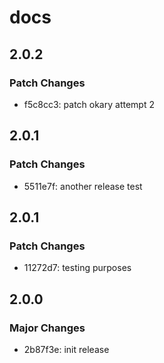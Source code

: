 # docs

## 2.0.2

### Patch Changes

- f5c8cc3: patch okary attempt 2

## 2.0.1

### Patch Changes

- 5511e7f: another release test

## 2.0.1

### Patch Changes

- 11272d7: testing purposes

## 2.0.0

### Major Changes

- 2b87f3e: init release
